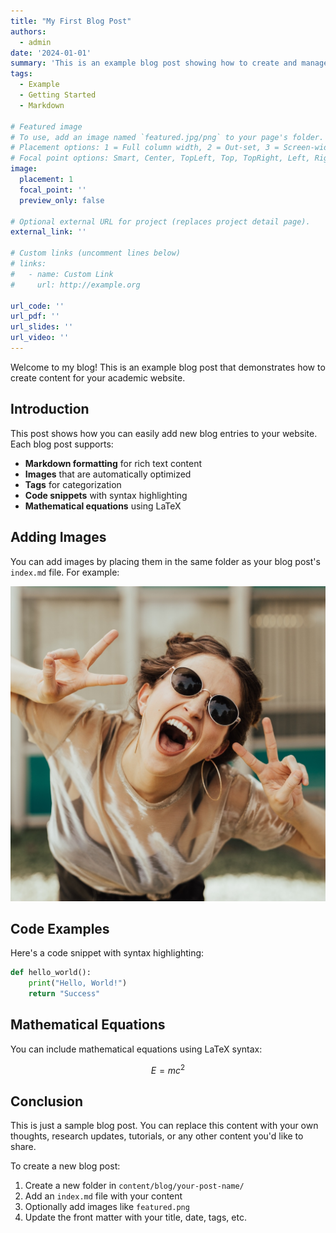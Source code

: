 ```yaml
---
title: "My First Blog Post"
authors:
  - admin
date: '2024-01-01'
summary: 'This is an example blog post showing how to create and manage blog content.'
tags:
  - Example
  - Getting Started
  - Markdown

# Featured image
# To use, add an image named `featured.jpg/png` to your page's folder.
# Placement options: 1 = Full column width, 2 = Out-set, 3 = Screen-width
# Focal point options: Smart, Center, TopLeft, Top, TopRight, Left, Right, BottomLeft, Bottom, BottomRight
image:
  placement: 1
  focal_point: ''
  preview_only: false

# Optional external URL for project (replaces project detail page).
external_link: ''

# Custom links (uncomment lines below)
# links:
#   - name: Custom Link
#     url: http://example.org

url_code: ''
url_pdf: ''
url_slides: ''
url_video: ''
---
```


Welcome to my blog! This is an example blog post that demonstrates how to create content for your academic website.

## Introduction

This post shows how you can easily add new blog entries to your website. Each blog post supports:

- **Markdown formatting** for rich text content
- **Images** that are automatically optimized
- **Tags** for categorization
- **Code snippets** with syntax highlighting
- **Mathematical equations** using LaTeX

## Adding Images

You can add images by placing them in the same folder as your blog post's `index.md` file. For example:

![Example Image](featured.png)

## Code Examples

Here's a code snippet with syntax highlighting:

```python
def hello_world():
    print("Hello, World!")
    return "Success"
```

## Mathematical Equations

You can include mathematical equations using LaTeX syntax:

$$E = mc^2$$

## Conclusion

This is just a sample blog post. You can replace this content with your own thoughts, research updates, tutorials, or any other content you'd like to share.

To create a new blog post:

1. Create a new folder in `content/blog/your-post-name/`
2. Add an `index.md` file with your content
3. Optionally add images like `featured.png`
4. Update the front matter with your title, date, tags, etc.